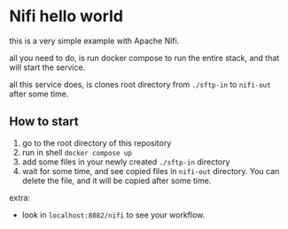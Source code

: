 # Nifi hello world

this is a very simple example with Apache Nifi.

all you need to do, is run docker compose to run the entire stack, and that will start the service.

all this service does, is clones root directory from `./sftp-in` to `nifi-out` after some time.


## How to start

1. go to the root directory of this repository
2. run in shell `docker compose up`
3. add some files in your newly created `./sftp-in` directory
4. wait for some time, and see copied files in `nifi-out` directory. You can delete the file, and it will be copied after some time.

extra:
- look in `localhost:8082/nifi` to see your workflow.

